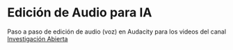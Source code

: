 # Edición de Audio para IA
Paso a paso de edición de audio (voz) en Audacity para los videos del canal [Investigación Abierta](https://www.youtube.com/c/Investigaci%c3%b3nAbierta)
